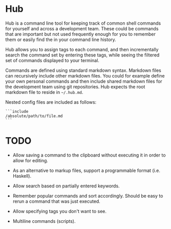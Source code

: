 # Hub

Hub is a command line tool for keeping track of common shell commands
for yourself and across a development team. These could be commands
that are important but not used frequently enough for you to remember
them or easily find the in your command line history.

Hub allows you to assign tags to each command, and then incrementally
search the command set by entering these tags, while seeing the
filtered set of commands displayed to your terminal.

Commands are defined using standard markdown syntax. Markdown files
can recursively include other markdown files. You could for example
define your own personal commands and then include shared markdown
files for the development team using git repositories. Hub expects
the root markdown file to reside in ```~/.hub.md```.

Nested config files are included as follows:

    ```include
    /absolute/path/to/file.md
    ```

# TODO

* Allow saving a command to the clipboard without executing it in
  order to allow for editing.

* As an alternative to markup files, support a programmable format
  (i.e. Haskell).

* Allow search based on partially entered keywords.

* Remember popular commands and sort accordingly. Should be easy to
  rerun a command that was just executed.

* Allow specifying tags you don't want to see.

* Multiline commands (scripts).
